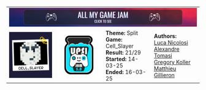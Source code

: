 <table style="table-layout: fixed; width: 100%;">
  <!-- Rangée 1 : Image Banner sur 4 colonnes -->
  <tr>
    <td colspan="4" align="center">
      <img src="images/ban.png" alt="Banner">
    </td>
  </tr>
  <!-- Rangée 2 : 4 cellules de même taille -->
  <tr>
    <!-- 1ère cellule : image/logo.png cliquable, 100x100 -->
    <td style="width: 25%;" align="center">
      <a href="https://magillie.itch.io/cell-slayer">
        <img src="images/logo.png" alt="Logo" style="width: 120px; height: 120px;">
      </a>
    </td>
    <!-- 2ème cellule : image/upsi.png cliquable, 100x100 -->
    <td style="width: 25%;" align="center">
      <a href="https://upsijam.ch/">
        <img src="images/upsi.png" alt="Upsi" style="width: 120px; height: 120px;">
      </a>
    </td>
    <!-- 3ème cellule : texte avec les détails du jeu -->
    <td style="width: 25%;" align="left">
      <strong>Theme:</strong> Split<br>
      <strong>Game:</strong> Cell_Slayer<br>
      <strong>Result:</strong> 21/29<br>
      <strong>Started:</strong> 14-03-25<br>
      <strong>Ended:</strong> 16-03-25
    </td>
    <!-- 4ème cellule : auteurs avec liens GitHub -->
    <td style="width: 25%;" align="left">
      <strong>Authors:</strong><br>
      <a href="https://github.com/lnicolosi">Luca Nicolosi</a><br>
      <a href="https://github.com/Crealex">Alexandre Tomasi</a><br>
      <a href="https://github.com/Gregos622">Gregory Koller</a><br>
      <a href="https://github.com/MatthieuGillieron">Matthieu Gillieron</a>
    </td>
  </tr>
</table>

